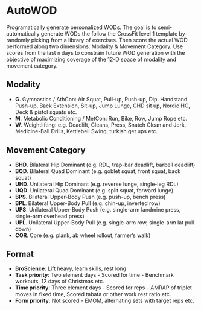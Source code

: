 # AutoWOD
Programatically generate personalized WODs. The goal is to semi-automatically generate WODs the follow the CrossFit level 1 template by randomly picking from a library of exercises. Then score the actual WOD performed along two dimensions: Modality & Movement Category. Use scores from the last `n` days to constrain future WOD generation with the objective of maximizing coverage of the 12-D space of modality and movement category.

Modality
-------------------
- **G**. Gymnastics / AthCon: Air Squat, Pull-up, Push-up, Dip. Handstand Push-up, Back Extension, Sit-up, Jump Lunge, GHD sit up, Nordic HC, Deck & pistol squats etc.
- **M**. Metabolic Conditioning / MetCon: Run, Bike, Row, Jump Rope etc.
- **W**. Weightlifting: e.g. Deadlift, Cleans, Press, Snatch Clean and Jerk, Medicine-Ball Drills, Kettlebell Swing, turkish get ups etc.

Movement Category
------------------------
- **BHD**. Bilateral Hip Dominant (e.g. RDL, trap-bar deadlift, barbell deadlift)
- **BQD**. Bilateral Quad Dominant (e.g. goblet squat, front squat, back squat)
- **UHD**. Unilateral Hip Dominant (e.g. reverse lunge, single-leg RDL)
- **UQD**. Unilateral Quad Dominant (e.g. split squat, forward lunge)
- **BPS**. Bilateral Upper-Body Push (e.g. push-up, bench press)
- **BPL**. Bilateral Upper-Body Pull (e.g. chin-up, inverted row)
- **UPS**. Unilateral Upper-Body Push (e.g. single-arm landmine press, single-arm overhead press)
- **UPL**. Unilateral Upper-Body Pull (e.g. single-arm row, single-arm lat pull down)
- **COR**. Core (e.g. plank, ab wheel rollout, farmer’s walk)

Format
------------------------
- **BroScience**: Lift heavy, learn skills, rest long 
- **Task priority**: Two element days - Scored for time - Benchmark workouts, 12 days of Christmas etc.
- **Time priority**: Three element days - Scored for reps - AMRAP of triplet moves in fixed time, Scored tabata or other work rest ratio etc.
- **Form priority**: Not scored - EMOM, alternating sets with target reps etc. 


